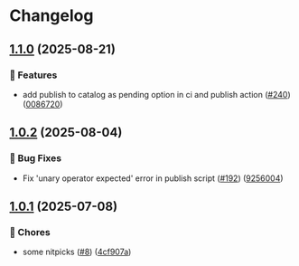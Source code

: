 # Changelog

## [1.1.0](https://github.com/grafana/plugin-ci-workflows/compare/plugins-publish-publish/v1.0.2...plugins-publish-publish/v1.1.0) (2025-08-21)


### 🎉 Features

* add publish to catalog as pending option in ci and publish action ([#240](https://github.com/grafana/plugin-ci-workflows/issues/240)) ([0086720](https://github.com/grafana/plugin-ci-workflows/commit/00867201b23dd72abcc90b4746af139c90e0cebd))

## [1.0.2](https://github.com/grafana/plugin-ci-workflows/compare/plugins-publish-publish/v1.0.1...plugins-publish-publish/v1.0.2) (2025-08-04)


### 🐛 Bug Fixes

* Fix 'unary operator expected' error in publish script ([#192](https://github.com/grafana/plugin-ci-workflows/issues/192)) ([9256004](https://github.com/grafana/plugin-ci-workflows/commit/92560040507613c86e875a64bdd76100ca35c2a7))

## [1.0.1](https://github.com/grafana/plugin-ci-workflows/compare/plugins-publish-publish/v1.0.0...plugins-publish-publish/v1.0.1) (2025-07-08)


### 🔧 Chores

* some nitpicks ([#8](https://github.com/grafana/plugin-ci-workflows/issues/8)) ([4cf907a](https://github.com/grafana/plugin-ci-workflows/commit/4cf907a5633af8a47eb4e549135b18b1604a001e))
